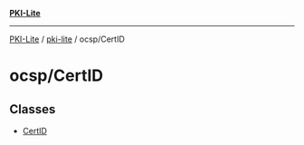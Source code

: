 [**PKI-Lite**](../../../README.md)

---

[PKI-Lite](../../../README.md) / [pki-lite](../../README.md) / ocsp/CertID

# ocsp/CertID

## Classes

- [CertID](classes/CertID.md)
